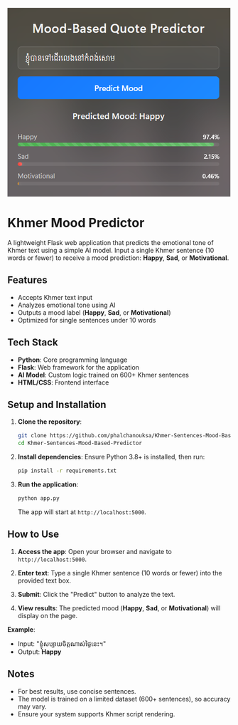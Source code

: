 ![Banner](static/banner.png)

# Khmer Mood Predictor

A lightweight Flask web application that predicts the emotional tone of Khmer text using a simple AI model. Input a single Khmer sentence (10 words or fewer) to receive a mood prediction: **Happy**, **Sad**, or **Motivational**.

## Features

- Accepts Khmer text input
- Analyzes emotional tone using AI
- Outputs a mood label (**Happy**, **Sad**, or **Motivational**)
- Optimized for single sentences under 10 words

## Tech Stack

- **Python**: Core programming language
- **Flask**: Web framework for the application
- **AI Model**: Custom logic trained on 600+ Khmer sentences
- **HTML/CSS**: Frontend interface

## Setup and Installation

1. **Clone the repository**:

   ```bash
   git clone https://github.com/phalchanouksa/Khmer-Sentences-Mood-Based-Predictor
   cd Khmer-Sentences-Mood-Based-Predictor
   ```

2. **Install dependencies**:
   Ensure Python 3.8+ is installed, then run:

   ```bash
   pip install -r requirements.txt
   ```

3. **Run the application**:
   ```bash
   python app.py
   ```
   The app will start at `http://localhost:5000`.

## How to Use

1. **Access the app**:
   Open your browser and navigate to `http://localhost:5000`.

2. **Enter text**:
   Type a single Khmer sentence (10 words or fewer) into the provided text box.

3. **Submit**:
   Click the "Predict" button to analyze the text.

4. **View results**:
   The predicted mood (**Happy**, **Sad**, or **Motivational**) will display on the page.

**Example**:

- Input: "ខ្ញុំសប្បាយចិត្តណាស់ថ្ងៃនេះ។"
- Output: **Happy**

## Notes

- For best results, use concise sentences.
- The model is trained on a limited dataset (600+ sentences), so accuracy may vary.
- Ensure your system supports Khmer script rendering.
